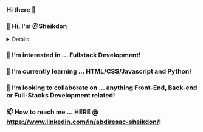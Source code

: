 ### Hi there 👋

### 👋 Hi, I’m @Sheikdon

<details>
<p align="left"> <img src="https://media.tenor.com/WiZoaIsFzaUAAAAC/anime-fighting-anime.gif"/>
</details>

### 👀 I’m interested in ... Fullstack Development!
### 🌱 I’m currently learning ... HTML/CSS/Javascript and Python!
### 💞️ I’m looking to collaborate on ... anything Front-End, Back-end or Full-Stacks Development related!
### 📫 How to reach me ... HERE @ https://www.linkedin.com/in/abdiresac-sheikdon/!
